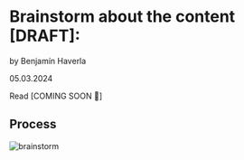 # Brainstorm about the content [DRAFT]:

by Benjamín Haverla

05.03.2024

Read [COMING SOON 🎥]

## Process

![brainstorm](Pictures/Mindmap1.heic)

